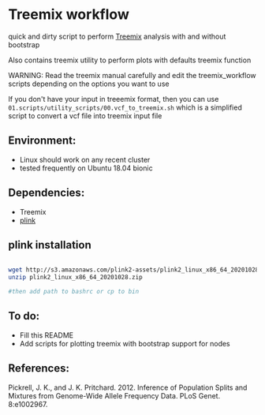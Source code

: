 # Treemix workflow

quick and dirty script to perform [Treemix](http://journals.plos.org/plosgenetics/article?id=10.1371/journal.pgen.1002967) analysis with and without bootstrap

Also contains treemix utility to perform plots with defaults treemix function

WARNING:
Read the treemix manual carefully and edit the treemix_workflow scripts
depending on the options you want to use

If you don't have your input in treeemix format, then you can use `01.scripts/utility_scripts/00.vcf_to_treemix.sh`
which is a simplified script to convert a vcf file into treemix input file

## Environment:

- Linux should work on any recent cluster
- tested frequently on Ubuntu 18.04 bionic 

## Dependencies:  

- Treemix
- [plink](https://www.cog-genomics.org/plink/2.0/)

 
## plink installation

```bash

wget http://s3.amazonaws.com/plink2-assets/plink2_linux_x86_64_20201028.zip 
unzip plink2_linux_x86_64_20201028.zip         

#then add path to bashrc or cp to bin

```

## To do:

- Fill this README
- Add scripts for plotting treemix with bootstrap support for nodes

## References:

Pickrell, J. K., and J. K. Pritchard. 2012. Inference of Population Splits and
Mixtures from Genome-Wide Allele Frequency Data. PLoS Genet. 8:e1002967.
